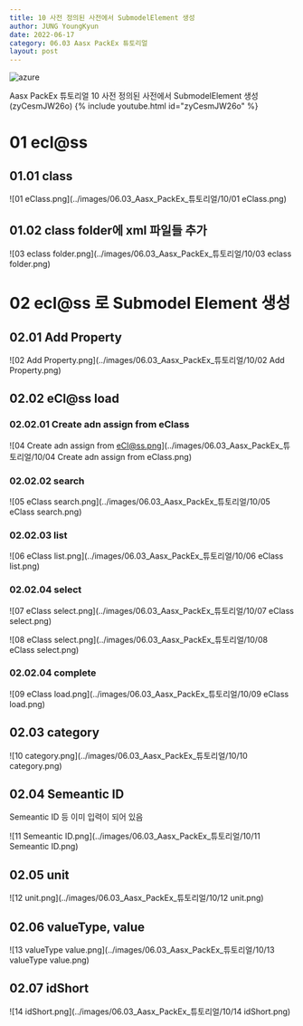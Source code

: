 ```yaml
---
title: 10 사전 정의된 사전에서 SubmodelElement 생성
author: JUNG YoungKyun
date: 2022-06-17
category: 06.03 Aasx PackEx 튜토리얼
layout: post
---
```


![azure](https://img.shields.io/badge/Aasx_PackEx_튜토리얼-2022.06.17-red.svg)

Aasx PackEx 튜토리얼 10 사전 정의된 사전에서 SubmodelElement 생성 (zyCesmJW26o)
{% include youtube.html id="zyCesmJW26o" %}

# 01 ecl@ss

## 01.01 class 

![01 eClass.png](../images/06.03_Aasx_PackEx_튜토리얼/10/01 eClass.png)

## 01.02 class folder에 xml 파일들 추가

![03 eclass folder.png](../images/06.03_Aasx_PackEx_튜토리얼/10/03 eclass folder.png)

# 02 ecl@ss 로 Submodel Element 생성

## 02.01 Add Property 

![02 Add Property.png](../images/06.03_Aasx_PackEx_튜토리얼/10/02 Add Property.png)

## 02.02 eCl@ss load

### 02.02.01 Create adn assign from eClass 

![04 Create adn assign from eCl@ss.png](../images/06.03_Aasx_PackEx_튜토리얼/10/04 Create adn assign from eClass.png)

### 02.02.02 search

![05 eClass search.png](../images/06.03_Aasx_PackEx_튜토리얼/10/05 eClass search.png)

### 02.02.03 list

![06 eClass list.png](../images/06.03_Aasx_PackEx_튜토리얼/10/06 eClass list.png)

### 02.02.04 select

![07 eClass select.png](../images/06.03_Aasx_PackEx_튜토리얼/10/07 eClass select.png)

![08 eClass select.png](../images/06.03_Aasx_PackEx_튜토리얼/10/08 eClass select.png)

### 02.02.04 complete

![09 eClass load.png](../images/06.03_Aasx_PackEx_튜토리얼/10/09 eClass load.png)

## 02.03 category

![10 category.png](../images/06.03_Aasx_PackEx_튜토리얼/10/10 category.png)

## 02.04 Semeantic ID

Semeantic ID 등 이미 입력이 되어 있음

![11 Semeantic ID.png](../images/06.03_Aasx_PackEx_튜토리얼/10/11 Semeantic ID.png)

## 02.05 unit

![12 unit.png](../images/06.03_Aasx_PackEx_튜토리얼/10/12 unit.png)

## 02.06 valueType, value

![13 valueType value.png](../images/06.03_Aasx_PackEx_튜토리얼/10/13 valueType value.png)

## 02.07 idShort

![14 idShort.png](../images/06.03_Aasx_PackEx_튜토리얼/10/14 idShort.png)